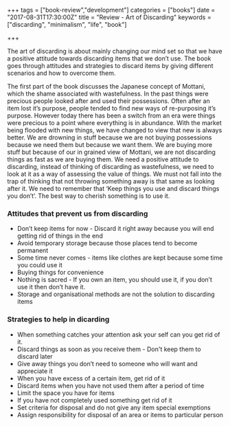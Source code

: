 +++
tags = ["book-review","development"]
categories = ["books"]
date = "2017-08-31T17:30:00Z"
title = "Review - Art of Discarding"
keywords = ["discarding", "minimalism", "life", "book"]

+++

The art of discarding is about mainly changing our mind set so that we have a positive attitude towards discarding items that we don’t use. The book goes through attitudes and strategies to discard items by giving different scenarios and how to overcome them. 

<!--more-->

The first part of the book discusses the Japanese concept of Mottani, which the shame associated with wastefulness. In the past things were precious people looked after and used their possessions. Often after an item lost it’s purpose, people tended to find new ways of re-purposing it’s purpose.
However today there has been a switch from an era were things were precious to a point where everything is in abundance. With the market being flooded with new things, we have changed to view that new is always better. We are drowning in stuff because we are not buying possessions because we need them but because we want them. We are buying more stuff but because of our in grained view of Mottani, we are not discarding things as fast as we are buying them. We need a positive attitude to discarding, instead of thinking of discarding as wastefulness, we need to look at it as a way of assessing the value of things. We must not fall into the trap of thinking that not throwing something away is that same as looking after it. We need to remember that ‘Keep things you use and discard things you don’t’. The best way to cherish something is to use it. 

### Attitudes that prevent us from discarding

* Don’t keep items for now - Discard it right away because you will end getting rid of things in the end
* Avoid temporary storage because those places tend to become permanent
* Some time never comes - items like clothes are kept because some time you could use it
* Buying things for convenience 
* Nothing is sacred - If you own an item, you should use it, if you don’t use it then don’t have it. 
* Storage and organisational methods are not the solution to discarding items

### Strategies to help in dicarding

* When something catches your attention ask your self can you get rid of it.
* Discard things as soon as you receive them - Don't keep them to discard later
* Give away things you don’t need to someone who will want and appreciate it
* When you have excess of a certain item, get rid of it
* Discard items when you have not used them after a period of time
* Limit the space you have for items
* If you have not completely used something get rid of it
* Set criteria for disposal and do not give any item special exemptions
* Assign responsibility for disposal of an area or items to particular person
